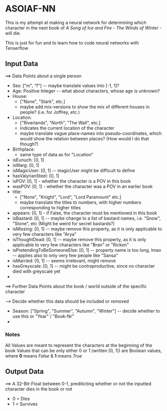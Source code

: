 # ASOIAF-NN

This is my attempt at making a neural network for determining which character in the next book of _A Song of Ice and Fire_ - _The Winds of Winter_ - will die.

This is just for fun and to learn how to code neural networks with Tenserflow

## Input Data

==> Data Points about a single person

-   Sex: ["m", "f"] -- maybe translate values into [-1, 1]?
-   Age: Positive Integer -- what about characters, whose age is unknown?
-   House:
    -   ["None", "Stark", etc.]
    -   maybe add mix-versions to show the mix of different houses in people? (i.e. for Joffrey, etc.)
-   Location:
    -   ["Riverlands", "North", "The Wall", etc.]
    -   indicates the current location of the character
    -   maybe translate vague place-names into pseudo-coordinates, which would show the relation between places? (How would I do that though?)
-   Birthplace:
    -   same type of data as for "Location"
-   isEunuch: [0, 1]
-   isWarg: [0, 1]
-   isMagicUser: [0, 1] -- magicUser might be difficult to define
-   hasValyrianSteel: [0, 1]
-   isPOV: [0, 1] - whether the character is a POV in this book
-   wasPOV: [0, 1] - whether the character was a POV in an earlier book
-   title:
    -   ["None", "Knight", "Lord", "Lord Paramount" etc.]
    -   maybe translate the titles to numbers, with higher numbers corresponding to higher titles
-   appears: [0, 1] - if False, the character must be mentioned in this book
-   isBastard: [0, 1] -- maybe change to a list of bastard names, i.e. "Snow", "Stone", etc (Might be weird for secret bastards?)
-   isMissing: [0, 1] -- maybe remove this property, as it is only applicable to very few characters like "Arya"
-   isThoughtDead: [0, 1] -- maybe remove this property, as it is only applicable to very few characters like "Bran" or "Rickon"
-   isPretendingToBeSomeoneElse: [0, 1] -- property name is too long, lmao -- applies also to only very few people like "Sansa"
-   isMarried: [0, 1] -- seems irrelevant, might remove
-   hasGreyscale: [0, 1] -- might be contraproductive, since no character died with greyscale yet
-

==> Further Data Points about the book / world outside of the specific character

--> Decide whether this data should be included or removed

-   Season: ["Spring", "Summer", "Autumn", "Winter"] -- decide whether to use this or "Year" / "Book-Nr"
-

### Notes

All Values are meant to represent the characters at the beginning of the book
Values that can be only either 0 or 1 (written [0, 1]) are Boolean values, where **0** means _False_ & **1** means _True_

## Output Data

==> A 32-Bit-Float between 0-1, prediticting whether or not the inputted character dies in the book or not

-   0 = Dies
-   1 = Survives
